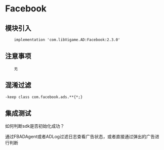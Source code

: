 # Facebook

## 模块引入

```text
    implementation 'com.libVigame.AD:Facebook:2.3.0'
```

## 注意事项

```text
    无
```

## 混淆过滤

```text
-keep class com.facebook.ads.**{*;}
```

## 集成测试

如何判断sdk是否初始化成功？

通过FBADAgent或者ADLog过滤日志查看广告状态，或者直接通过弹出的广告进行判断

